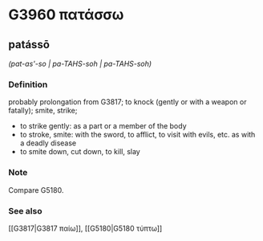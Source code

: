 # G3960 πατάσσω

## patássō

_(pat-as'-so | pa-TAHS-soh | pa-TAHS-soh)_

### Definition

probably prolongation from G3817; to knock (gently or with a weapon or fatally); smite, strike; 

- to strike gently: as a part or a member of the body
- to stroke, smite: with the sword, to afflict, to visit with evils, etc. as with a deadly disease
- to smite down, cut down, to kill, slay

### Note

Compare G5180.

### See also

[[G3817|G3817 παίω]], [[G5180|G5180 τύπτω]]
